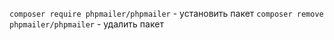 `composer require phpmailer/phpmailer`  - установить пакет
`composer remove phpmailer/phpmailer`  - удалить пакет